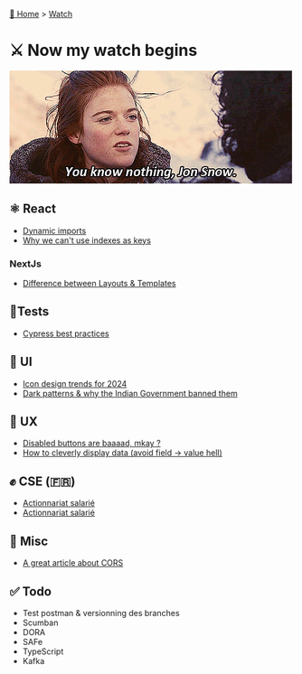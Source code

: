 [🏡 Home](../index.md) > [Watch](index.md)

# ⚔️ Now my watch begins

![youknownothing.gif](..%2Fassets%2Fimg%2Fyouknownothing.gif)

## ⚛️ React
- [Dynamic imports](https://medium.com/@shubham3480/dynamic-imports-in-react-3e3e7ad1d210)
- [Why we can't use indexes as keys](https://javascript.plainenglish.io/why-cant-we-use-indexes-as-keys-in-react-9f914f5910df)

### NextJs
- [Difference between Layouts & Templates](https://blog.stackademic.com/difference-between-layout-and-template-in-next-js-d97dba332f67)

## 🤞Tests
- [Cypress best practices](https://docs.cypress.io/guides/references/best-practices)

## 🎨 UI
- [Icon design trends for 2024](https://uxplanet.org/icon-design-trends-for-2024-703cd080436e)
- [Dark patterns & why the Indian Government banned them](https://bootcamp.uxdesign.cc/dark-patterns-are-now-illegal-in-india-6b3c35c5ce50)

## 🍿 UX
- [Disabled buttons are baaaad, mkay ?](https://uxplanet.org/disabled-buttons-ux-usability-issues-and-how-to-avoid-them-8f2246186e80)
- [How to cleverly display data (avoid field -> value hell)](https://uxmovement.medium.com/a-better-way-to-display-data-than-field-value-e041cca9a6a9)

## ✊ CSE (🇫🇷)
- [Actionnariat salarié](https://www.economie.gouv.fr/entreprises/comment-fonctionne-lactionnariat-salarie)
- [Actionnariat salarié](https://www.impots.gouv.fr/particulier/lactionnariat-salarie)

## 🍕 Misc
- [A great article about CORS](https://levelup.gitconnected.com/cors-finally-explained-simply-ae42b52a70a3)

## ✅ Todo

- Test postman & versionning des branches
- Scumban
- DORA
- SAFe
- TypeScript
- Kafka

